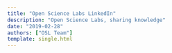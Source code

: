 ```yaml
---
title: "Open Science Labs LinkedIn"
description: "Open Science Labs, sharing knowledge"
date: "2019-02-28"
authors: ["OSL Team"]
template: single.html
---
```

<script>
  window.location.href = "https://www.linkedin.com/company/open-science-labs/";
</script>
